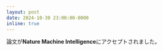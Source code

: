 ```yaml
---
layout: post
date: 2024-10-30 23:00:00-0000
inline: true
---
```


論文が**Nature Machine Intelligence**にアクセプトされました。
